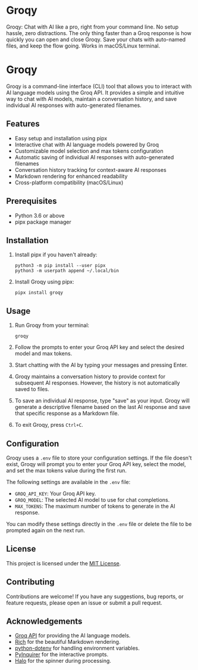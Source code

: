 # Groqy
Groqy: Chat with AI like a pro, right from your command line. No setup hassle, zero distractions. The only thing faster than a Groq response is how quickly you can open and close Groqy. Save your chats with auto-named files, and keep the flow going. Works in macOS/Linux terminal.




# Groqy

Groqy is a command-line interface (CLI) tool that allows you to interact with AI language models using the Groq API. It provides a simple and intuitive way to chat with AI models, maintain a conversation history, and save individual AI responses with auto-generated filenames.

## Features

- Easy setup and installation using pipx
- Interactive chat with AI language models powered by Groq
- Customizable model selection and max tokens configuration
- Automatic saving of individual AI responses with auto-generated filenames
- Conversation history tracking for context-aware AI responses
- Markdown rendering for enhanced readability
- Cross-platform compatibility (macOS/Linux)

## Prerequisites

- Python 3.6 or above
- pipx package manager

## Installation

1. Install pipx if you haven't already:
   ```
   python3 -m pip install --user pipx
   python3 -m userpath append ~/.local/bin
   ```

2. Install Groqy using pipx:
   ```
   pipx install groqy
   ```

## Usage

1. Run Groqy from your terminal:
   ```
   groqy
   ```

2. Follow the prompts to enter your Groq API key and select the desired model and max tokens.

3. Start chatting with the AI by typing your messages and pressing Enter.

4. Groqy maintains a conversation history to provide context for subsequent AI responses. However, the history is not automatically saved to files.

5. To save an individual AI response, type "save" as your input. Groqy will generate a descriptive filename based on the last AI response and save that specific response as a Markdown file.

6. To exit Groqy, press `Ctrl+C`.

## Configuration

Groqy uses a `.env` file to store your configuration settings. If the file doesn't exist, Groqy will prompt you to enter your Groq API key, select the model, and set the max tokens value during the first run.

The following settings are available in the `.env` file:

- `GROQ_API_KEY`: Your Groq API key.
- `GROQ_MODEL`: The selected AI model to use for chat completions.
- `MAX_TOKENS`: The maximum number of tokens to generate in the AI response.

You can modify these settings directly in the `.env` file or delete the file to be prompted again on the next run.

## License

This project is licensed under the [MIT License](LICENSE).

## Contributing

Contributions are welcome! If you have any suggestions, bug reports, or feature requests, please open an issue or submit a pull request.

## Acknowledgements

- [Groq API](https://www.groq.com/) for providing the AI language models.
- [Rich](https://github.com/Textualize/rich) for the beautiful Markdown rendering.
- [python-dotenv](https://github.com/theskumar/python-dotenv) for handling environment variables.
- [PyInquirer](https://github.com/CITGuru/PyInquirer) for the interactive prompts.
- [Halo](https://github.com/manrajgrover/halo) for the spinner during processing.

```

